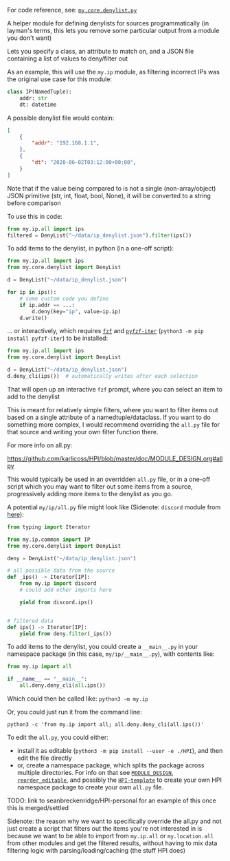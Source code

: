 For code reference, see: [`my.core.denylist.py`](../my/core/denylist.py)

A helper module for defining denylists for sources programmatically (in layman's terms, this lets you remove some particular output from a module you don't want)

Lets you specify a class, an attribute to match on,
and a JSON file containing a list of values to deny/filter out

As an example, this will use the `my.ip` module, as filtering incorrect IPs was the original use case for this module:

```python
class IP(NamedTuple):
    addr: str
    dt: datetime
```

A possible denylist file would contain:

```json
[
    {
        "addr": "192.168.1.1",
    },
    {
        "dt": "2020-06-02T03:12:00+00:00",
    }
]
```

Note that if the value being compared to is not a single (non-array/object) JSON primitive
(str, int, float, bool, None), it will be converted to a string before comparison

To use this in code:

```python
from my.ip.all import ips
filtered = DenyList("~/data/ip_denylist.json").filter(ips())
```

To add items to the denylist, in python (in a one-off script):

```python
from my.ip.all import ips
from my.core.denylist import DenyList

d = DenyList("~/data/ip_denylist.json")

for ip in ips():
    # some custom code you define
    if ip.addr == ...:
        d.deny(key="ip", value=ip.ip)
    d.write()
```

... or interactively, which requires [`fzf`](https://github.com/junegunn/fzf) and [`pyfzf-iter`](https://pypi.org/project/pyfzf-iter/) (`python3 -m pip install pyfzf-iter`) to be installed:

```python
from my.ip.all import ips
from my.core.denylist import DenyList

d = DenyList("~/data/ip_denylist.json")
d.deny_cli(ips())  # automatically writes after each selection
```

That will open up an interactive `fzf` prompt, where you can select an item to add to the denylist

This is meant for relatively simple filters, where you want to filter items out
based on a single attribute of a namedtuple/dataclass. If you want to do something
more complex, I would recommend overriding the `all.py` file for that source and
writing your own filter function there.

For more info on all.py:

https://github.com/karlicoss/HPI/blob/master/doc/MODULE_DESIGN.org#allpy

This would typically be used in an overridden `all.py` file, or in a one-off script
which you may want to filter out some items from a source, progressively adding more
items to the denylist as you go.

A potential `my/ip/all.py` file might look like (Sidenote: `discord` module from [here](https://github.com/seanbreckenridge/HPI)):

```python
from typing import Iterator

from my.ip.common import IP
from my.core.denylist import DenyList

deny = DenyList("~/data/ip_denylist.json")

# all possible data from the source
def _ips() -> Iterator[IP]:
    from my.ip import discord
    # could add other imports here

    yield from discord.ips()


# filtered data
def ips() -> Iterator[IP]:
    yield from deny.filter(_ips())
```

To add items to the denylist, you could create a `__main__.py` in your namespace package (in this case, `my/ip/__main__.py`), with contents like:

```python
from my.ip import all

if __name__ == "__main__":
    all.deny.deny_cli(all.ips())
```

Which could then be called like: `python3 -m my.ip`

Or, you could just run it from the command line:

```
python3 -c 'from my.ip import all; all.deny.deny_cli(all.ips())'
```

To edit the `all.py`, you could either:

- install it as editable (`python3 -m pip install --user -e ./HPI`), and then edit the file directly
- or, create a namespace package, which splits the package across multiple directories. For info on that see [`MODULE_DESIGN`](https://github.com/karlicoss/HPI/blob/master/doc/MODULE_DESIGN.org#namespace-packages), [`reorder_editable`](https://github.com/seanbreckenridge/reorder_editable), and possibly the [`HPI-template`](https://github.com/seanbreckenridge/HPI-template) to create your own HPI namespace package to create your own `all.py` file.

TODO: link to seanbreckenridge/HPI-personal for an example of this once this is merged/settled

Sidenote: the reason why we want to specifically override
the all.py and not just create a script that filters out the items you're
not interested in is because we want to be able to import from `my.ip.all`
or `my.location.all` from other modules and get the filtered results, without
having to mix data filtering logic with parsing/loading/caching (the stuff HPI does)
